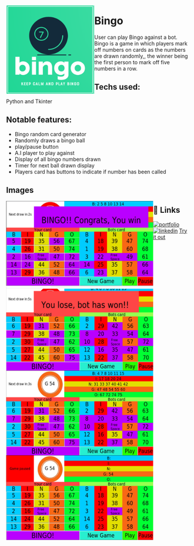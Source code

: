 
<a href="url"><img src="/images/Bingo_Logo.png" align="left" height="240" width="240" ></a>


# Bingo

User can play Bingo against a bot. Bingo is a game in which players mark off numbers on cards as the numbers are drawn randomly,, the winner being the first person to mark off five numbers in a row.

## Techs used: 
Python and Tkinter


## Notable features: 
- Bingo random card generator
- Randomly draws a bingo ball
- play/pause button
- A.I player to play against
- Display of all bingo numbers drawn
- Timer for next ball drawn display
- Players card has buttons to indicate if number has been called

## Images
<a href="url"><img src="/images/player_wins.png" align="left" height="230" width="400" ></a>
<a href="url"><img src="/images/bot_loses.png" align="left" height="230" width="400" ></a>
<a href="url"><img src="/images/playing_bingo.png" align="left" height="230" width="400" ></a>
<a href="url"><img src="/images/Paused.png" align="left" height="230" width="400" ></a>

## 🔗 Links
[![portfolio](https://img.shields.io/badge/my_portfolio-000?style=for-the-badge&logo=ko-fi&logoColor=white)](https://sergiomendozer.github.io/Portfolio/)
[![linkedin](https://img.shields.io/badge/linkedin-0A66C2?style=for-the-badge&logo=linkedin&logoColor=white)](https://www.linkedin.com/in/sergio-mendoza-software-developer/)
[Try it out](https://replit.com/@sergiomendozer/Bingo?v=1)



